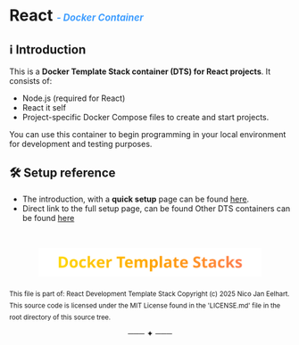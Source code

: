 
# React <span style="color: #409EFF; font-size: 0.6em; font-style: italic;"> -  Docker Container</span>

## ℹ️ Introduction

This is a **Docker Template Stack container (DTS) for React projects**. It consists of:

- Node.js (required for React)
- React it self
- Project-specific Docker Compose files to create and start projects.

You can use this container to begin programming in your local environment for development and testing purposes.

## 🛠️  Setup reference

- The introduction, with a **quick setup** page can be found [here](https://nicojane.github.io/React-Development-Template-Stack/). 
- Direct link to the full setup page, can be found  Other DTS containers can be found [here](https://nicojane.github.io/React-Development-Template-Stack/Howtos/howto_create_a_dev_container)

<br>
<p align="center">
  <a href="https://nicojane.github.io/Docker-Template-Stacks-Home/">
    <img src="assets/images/DTSfooter.svg" alt="DTS Template Stacks" width="400" />
  </a>
</p>

<sub> This file is part of:  React Development Template Stack
Copyright (c) 2025 Nico Jan Eelhart. This source code is licensed under the MIT License found in the  'LICENSE.md' file in the root directory of this source tree.
</sub>

<p align="center">─── ✦ ───</p>
